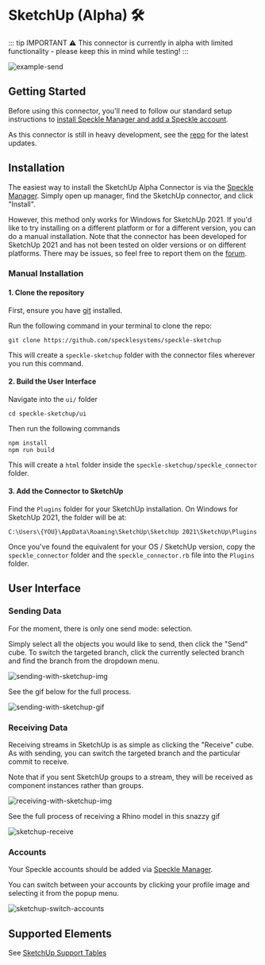 # SketchUp (Alpha) 🛠️

::: tip IMPORTANT ⚠️
This connector is currently in alpha with limited functionality - please keep this in mind while testing!
:::

![example-send](./img-sketchup/sketchup-hostel-sent.png)

## Getting Started

Before using this connector, you'll need to follow our standard setup instructions to [install Speckle Manager and add a Speckle account](/user/manager).

As this connector is still in heavy development, see the [repo](https://github.com/specklesystems/speckle-sketchup) for the latest updates.

## Installation

The easiest way to install the SketchUp Alpha Connector is via the [Speckle Manager](/user/manager). Simply open up manager, find the SketchUp connector, and click "Install".

However, this method only works for Windows for SketchUp 2021. If you'd like to try installing on a different platform or for a different version, you can do a manual installation. Note that the connector has been developed for SketchUp 2021 and has not been tested on older versions or on different platforms. There may be issues, so feel free to report them on the [forum](https://speckle.community/).

### Manual Installation 

#### 1. Clone the repository

First, ensure you have [git](https://git-scm.com/downloads) installed.

Run the following command in your terminal to clone the repo:

    git clone https://github.com/specklesystems/speckle-sketchup

This will create a `speckle-sketchup` folder with the connector files wherever you run this command.

#### 2. Build the User Interface

Navigate into the `ui/` folder

    cd speckle-sketchup/ui

Then run the following commands

    npm install
    npm run build

This will create a `html` folder inside the `speckle-sketchup/speckle_connector` folder.


#### 3. Add the Connector to SketchUp

Find the `Plugins` folder for your SketchUp installation. On Windows for SketchUp 2021, the folder will be at:

    C:\Users\{YOU}\AppData\Roaming\SketchUp\SketchUp 2021\SketchUp\Plugins

Once you've found the equivalent for your OS / SketchUp version, copy the `speckle_connector` folder and the `speckle_connector.rb` file into the `Plugins` folder.

## User Interface

### Sending Data

For the moment, there is only one send mode: selection.

Simply select all the objects you would like to send, then click the "Send" cube. To switch the targeted branch, click the currently selected branch and find the branch from the dropdown menu.

![sending-with-sketchup-img](./img-sketchup/sketchup-send.png)

See the gif below for the full process.

![sending-with-sketchup-gif](./img-sketchup/sketchup-send.gif)

### Receiving Data

Receiving streams in SketchUp is as simple as clicking the "Receive" cube. As with sending, you can switch the targeted branch and the particular commit to receive.

Note that if you sent SketchUp groups to a stream, they will be received as component instances rather than groups.

![receiving-with-sketchup-img](./img-sketchup/sketchup-receive.png)

See the full process of receiving a Rhino model in this snazzy gif

![sketchup-receive](https://user-images.githubusercontent.com/7717434/140315797-089bb936-fb3d-4c05-9e4b-687e0835bb68.gif)


### Accounts

Your Speckle accounts should be added via [Speckle Manager](/user/manager).

You can switch between your accounts by clicking your profile image and selecting it from the popup menu.

![sketchup-switch-accounts](https://user-images.githubusercontent.com/7717434/140301242-f4b04004-d1f6-4946-8802-dc95d3245746.gif)


## Supported Elements

See [SketchUp Support Tables](/user/support-tables.html#sketchup)
